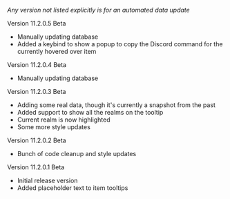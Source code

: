 _Any version not listed explicitly is for an automated data update_


Version 11.2.0.5 Beta

- Manually updating database
- Added a keybind to show a popup to copy the Discord command for the currently hovered over item



Version 11.2.0.4 Beta

- Manually updating database


Version 11.2.0.3 Beta

- Adding some real data, though it's currently a snapshot from the past
- Added support to show all the realms on the tooltip
- Current realm is now highlighted
- Some more style updates


Version 11.2.0.2 Beta

- Bunch of code cleanup and style updates


Version 11.2.0.1 Beta

- Initial release version
- Added placeholder text to item tooltips
